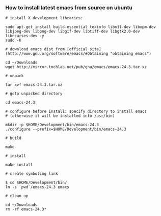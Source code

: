 ### How to install latest emacs from source on ubuntu
 
    # install X development libraries:

    sudo apt-get install build-essential texinfo libx11-dev libxpm-dev libjpeg-dev libpng-dev libgif-dev libtiff-dev libgtk2.0-dev libncurses-dev -y  
    sudo -K
 
    # download emacs dist from [official site](http://www.gnu.org/software/emacs/#Obtaining "obtaining emacs")

    cd ~/Downloads  
    wget http://mirror.tochlab.net/pub/gnu/emacs/emacs-24.3.tar.xz

    # unpack

    tar xvf emacs-24.3.tar.xz

    # goto unpacked directory

    cd emacs-24.3
 
    # configure before install: specify directory to install emacs  
    # (otherwise it will be installed into /usr/bin)

    mkdir -p $HOME/Development/bin/emacs-24.3
    ./configure --prefix=$HOME/Development/bin/emacs-24.3
 
    # build

    make

    # install

    make install

    # create symboling link

    $ cd $HOME/Development/bin/
    ln -s `pwd`/emacs-24.3 emacs

    # clean up
    
    cd ~/Downloads
    rm -rf emacs-24.3*
    
